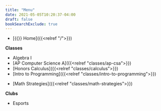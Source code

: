 ```yaml
---
title: "Menu"
date: 2021-05-05T10:20:37-04:00
draft: false
bookSearchExclude: true
---
```


- [{{<fa fas fa-home>}} Home]({{<relref "/">}})

**Classes**
- Algebra I
- [AP Computer Science A]({{<relref "classes/ap-csa">}})
- [Honors Calculus]({{<relref "classes/calculus">}})
- [Intro to Programming]({{<relref "classes/intro-to-programming">}})
<!-- TODO Calc book update-->
- [Math Strategies]({{<relref "classes/math-strategies">}})

**Clubs**
- Esports

<!--
**Links**
- [Canvas](https://manville.instructure.com/)
- [Valorem](https://www.mhsyearbook.com)
-->

<!--
[{{<fa fab fa-github-square fa-lg>}}](https://www.github.com/wkurzius)
[{{<fa fab fa-youtube-square fa-lg>}}](https://www.youtube.com/c/MrKurziusVideos)
-->

